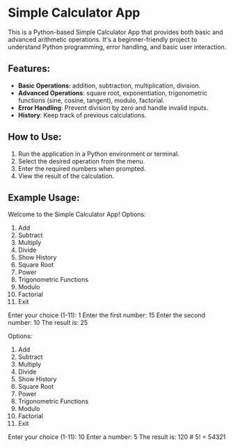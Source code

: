 # Simple Calculator App

This is a Python-based Simple Calculator App that provides both basic and advanced arithmetic operations. It's a beginner-friendly project to understand Python programming, error handling, and basic user interaction.

## Features:
- **Basic Operations**: addition, subtraction, multiplication, division.
- **Advanced Operations**: square root, exponentiation, trigonometric functions (sine, cosine, tangent), modulo, factorial.
- **Error Handling**: Prevent division by zero and handle invalid inputs.
- **History**: Keep track of previous calculations.

## How to Use:
1. Run the application in a Python environment or terminal.
2. Select the desired operation from the menu.
3. Enter the required numbers when prompted.
4. View the result of the calculation.

## Example Usage:

Welcome to the Simple Calculator App!
Options:
1. Add
2. Subtract
3. Multiply
4. Divide
5. Show History
6. Square Root
7. Power
8. Trigonometric Functions
9. Modulo
10. Factorial
11. Exit

Enter your choice (1-11): 1
Enter the first number: 15
Enter the second number: 10
The result is: 25

Options:
1. Add
2. Subtract
3. Multiply
4. Divide
5. Show History
6. Square Root
7. Power
8. Trigonometric Functions
9. Modulo
10. Factorial
11. Exit

Enter your choice (1-11): 10
Enter a number: 5
The result is: 120  # 5! = 5*4*3*2*1
